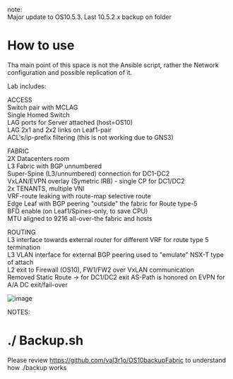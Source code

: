 note: </br>
Major update to OS10.5.3. Last 10.5.2.x backup on folder

# How to use </br>

Tha main point of this space is not the Ansible script, rather the Network configuration and possible replication of it.

Lab includes:

ACCESS</br>
Switch pair with MCLAG </br>
Single Homed Switch</br>
LAG ports for Server attached (host=OS10)</br>
LAG 2x1 and 2x2 links on Leaf1-pair </br>
ACL's/ip-prefix filtering (this is not working due to GNS3)</br>

FABRIC</br>
2X Datacenters room </br>
L3 Fabric with BGP unnumbered </br>
Super-Spine (L3/unnumbered) connection for DC1-DC2 </br>
VxLAN/EVPN overlay (Symetric IRB) - single CP for DC1/DC2 </br>
2x TENANTS, multiple VNI </br>
VRF-route leaking with route-map selective route </br>
Edge Leaf with BGP peering "outside" the fabric for Route type-5 </br>
BFD enable (on Leaf1/Spines-only, to save CPU) </br>
MTU aligned to 9216 all-over-the fabric and hosts </br>

ROUTING</br>
L3 interface towards external router for different VRF for route type 5 termination </br>
L3 VLAN interface for external BGP peering used to "emulate" NSX-T type of attach </br>
L2 exit to Firewall (OS10), FW1/FW2 over VxLAN communication </br>
Removed Static Route -> for DC1/DC2 exit AS-Path is honored on EVPN for A/A DC exit/fail-over</br>

![image](https://user-images.githubusercontent.com/20860769/142397300-7005becf-8a7f-4964-adba-7c1ff50d68df.png)

NOTES:
# ./ Backup.sh 

Please review https://github.com/val3r1o/OS10backupFabric to understand how ./backup works</br>

